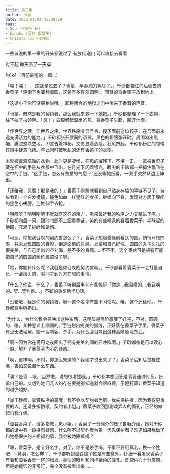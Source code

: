```yaml
---
title: 第三章
author: 小涵
date: 2022-01-03 12:39:39
tags:
- Sou (平安名 薮)
- Kanako (涩谷 香菜子)
- Chisato (岚 千砂都)
---
```


一些该说的第一章的开头都说过了 有放传送门 可以直接去看看

对不起 昨天断了一天😭

约1k4（目前最短的一章...）


<!-- more -->


「喂！喂！......这就晕过去了？也是，毕竟魔力耗尽了。」千砂都接住向后倒去的香菜子「连倒下也要想着圆，这是有多喜欢圆啊。」轻轻的将香菜子放到地上。

「这话小千你可没资格说哦。」即将闭合的地狱之门中传来了香音的声音。

「也是。既然是我的契约者，那么我就来救一下她把。」千砂都整理了一下衣物，往下拉了拉领带。「风！」四周卷起温柔的风，将香菜子举起，离开地面。

「传世界之理，守世界之序，世界秩序听吾号令，授予面前这位孩子，在吾面前永远充满活力的能力。」千砂都张开腰间的双翼。黑色的翅膀张开时，周围溢出黑烟，朦胧整块空地。即宣告着神秘，又彰显着危险。狂风四起，千砂都粉红的领带在风中肆意飞扬。与此同时被吹乱的还有香菜子的衣物。

本就被毒液腐蚀的衣物，此时更是凄惨，在风的摧残下，不堪一击。一直被香菜子藏在怀中的手链从衣服中飞出，在月光下闪着银光，眼尖的千砂都一把抓住飘飞在空中的手链。“这手链，怎么有熟悉的气息？”还没等她细看，一双手突然从边上伸出。

「还给我，恶魔！那是我的！」香菜子刚醒就看到自己贴身存放的手链不见了。转头看到一个白发横瞳，瞳色如血一样猩红的女子，继续向下看，发现对方居于腰间的黑色小翅膀，连忙伸手去抢。

「哦呀呀？明明刚醒不就就有这样的活力，看来最近我的秩序之力又精进了呢。」千砂都向后一闪，暂时也顾不上细看手链，笑的有些嘲讽的看着香菜子。半眯起的横瞳，充满了挑衅和诱惑。

「可恶，你把我召唤的契约兽怎么了？」香菜子想起昏迷前看到的圆，悄悄环顾四周，并未发现圆圆的身影，倒是面前的恶魔，发型和自己好像，圆圆的丸子头扎的很完美，与自己类似的齐刘海，差不多的身高......不不不，这个家伙可是极有可能把自己的圆圆的契约兽搞没了呀。

「喂，你脑补什么呢？我就是你召唤的契约兽啊。」千砂都看着香菜子一会打量自己，一会摇头的，瞬间才到对方在想的事情。

「什么？你说，什么？」香菜子听到后半句有些惊讶「你是...我召唤的....我召唤的...契...契约兽....」不断的重复后半句话。

「没错哦，我是你的契约兽，啊～这个名字有些不习惯呢。哦，这个还给你。」千砂都将手链扔出。

“为什么，为什么我会召唤出这种东西，这明显是高阶恶魔了好吧，不对，圆圆的，嗯，某种意义上圆圆的。”手链划出完美的弧线，正好落在香菜子手里。香菜子有点无法理解，她一届刺客、杀手，为什么会召唤出这种高阶危险东西。

「啊～因为你在满月之夜画出了拥有完美的圆的召唤阵啊。」千砂都像是可以读心一般，解开了香菜子内心的疑惑。

「啊，这样啊。不对，你怎么知道的？我刚才说出来了？」香菜子后知后觉捂住嘴，害怕又说漏什么东西。

「诶？是香....咳，当然啦，说的很清楚哦。」千砂都本想回答是香音通过传音，告诉自己的。又想到她们几人的存在要是别知道就会很麻烦，于是打算让香菜子知道的越少越好。

「岚千砂都，掌管秩序的恶魔，我不会以契约者为第一优先保护者，因为我有更重要的人。还请多指教哦，契约者小姐。」香菜子收回那副戏弄人的面孔，正经的做起自我介绍。

「涩谷香菜子，请多指教，岚小姐。」香菜子十分简介的做了自我介绍，她对千砂都的话中有一段持有疑惑，什么叫不以契约者为第一优先保护者？难道如果我做了和她想保护的人相背的事，我会被她除掉吗？

「嗯，香菜子，是个好名字。对了，你不是杀手吗。干事不要用真名，换一个姓吧......莫羽，怎么样？」千砂都听到涩谷这个姓是有些意外，仔细一看发现香菜子有着和涩谷香音一样的橙发，类似的眼角和同样紫色的瞳孔。即使内心十分震撼，但是她掩饰的非常好，完全没有被看出来......
